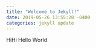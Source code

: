```yaml
---
title: "Welcome to Jekyll!"
date: 2019-05-26 13:55:28 -0400
categories: jekyll update
---
```


HiHi Hello World
